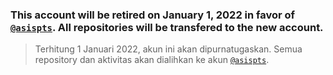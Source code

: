 ### This account will be retired on January 1, 2022 in favor of [`@asispts`](https://github.com/asispts). All repositories will be transfered to the new account.

> Terhitung 1 Januari 2022, akun ini akan dipurnatugaskan. Semua repository dan aktivitas akan dialihkan ke akun [`@asispts`](https://github.com/asispts).
